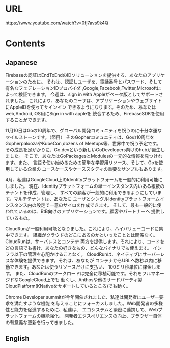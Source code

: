 # URL
https://www.youtube.com/watch?v=0fj7avs9k4Q

# Contents
## Japanese
Firebaseの認証はEndToEndのIDソリューションを提供する、あなたのアプリケーションのために。
それは、認証しユーザを、電話番号とパスワード、そして有名なフェデレーションIDプロバイダ
,Google,Facebook,Twitter,Microsoftによって検証できます。
今週は、sign in with Appleがベータ版としてサポートされました。
これにより、あなたのユーザは、アプリケーションやウェブサイトにAppleIDを使ってサインイン
できるようになります。そのため、あなたはweb,Android,iOS用にSign in with appleを
統合するため、FirebaseSDKを使用することができます。

11月10日はGoの10周年で、グローバル開発コミュニティを祝うのに十分幸運なマイルストーンです。（節目）
そのGopherコミュニティは、Goの10周年をGopherpaloozaやKubeCon,dozens of Meetups等、世界中で祝う予定です。
その成長を足がかりに、Go.devという新しいGoDevelopers向けのhubが誕生しました。
そこで、あなたはGoPackagesとModulesの一元的な情報を見つけれます。また、
言語そ使い始めるための簡単な学習用リソース、そして、Goを使用している企業の
ユースケースやケーススタディの重要なサンプルもあります。

4月、私達はGoogleCloud上のIdentityプラットフォームを一般的に利用可能にしました。
現在、Identityプラットフォームの単一インスタンス内いある複数のテナントを作成、管理し、
すべての顧客が一般的に利用できるようにしています。マルチテナントは、あなたに
ユーザとシングルIdentityプラットフォームインスタンス内の設定で一意のサイロを作成できます。
そして、最も一般的に使われているのは、BtB向けのアプリケーションです。顧客やパートナーへ
提供しているもの。

CloudRunが一般利用可能となりました。これにより、ハイバリューコードに集中できます。
組織がクラウドのどこにあるのかといったこととは関係なく。CloudRunは、サーバレスとコンテナ
両方を提供します。それにより、コードをどの言語でも書け、あなたの好きなもの、どんなバイナリでも使えます。
インフラ以下の管理を心配かけることなく。
CloudRunは、ネイティブにサーバーレスな体験を提供できます。それは、あなたが
コンテナからURLへ数秒以内に移動できます。あなたは使うリソースだけに支払い、
100ミリ秒単位に課金します。
また、CloudRunのワークロードは完全に移植可能です。それをフルマネージドなGoogleCloud上でも
動くし、Anthosや他のサードパーティ製CloudPlatform(KNativeをサポートしているところ)でも動く。

Chrome Developer summitが今年開催されました、私達は開発者にユーザー要求を満たすような機能
を与えることにフォーカスしました。Web開発者の多様性と能力を促進するために、私達は、
エコシステムと緊密に連携して、Webプラットフォームの機能強化、
開発者エクスペリエンスの向上、ブラウザー自体の有意義な更新を行ってきました。


## English
